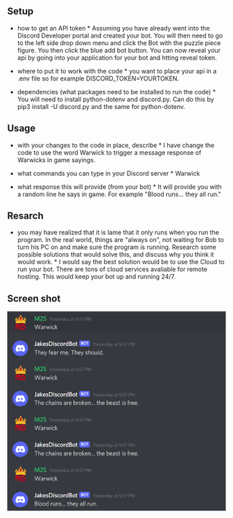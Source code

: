 ## Setup
* how to get an API token
        * Assuming you have already went into the Discord Developer portal and created your bot. You will then need to go to the left side drop down menu and click the Bot with the puzzle piece figure. You then click the blue add bot button. You can now reveal your api by going into your application for your bot and htting reveal token.

* where to put it to work with the code
        * you want to place your api in a .env file so for example DISCORD_TOKEN=YOURTOKEN.

* dependencies (what packages need to be installed to run the code)
        * You will need to install python-dotenv and discord.py. Can do this by pip3 install -U discord.py and the same for python-dotenv.

## Usage

* with your changes to the code in place, describe
        * I have change the code to use the word Warwick to trigger a message response of Warwicks in game sayings.

* what commands you can type in your Discord server
        * Warwick
* what response this will provide (from your bot)
        * It will provide you with a random line he says in game. For example "Blood runs... they all run."

## Resarch

* you may have realized that it is lame that it only runs when you run the program.
In the real world, things are "always on", not waiting for Bob to turn his PC on and make sure the program is running.
Research some possible solutions that would solve this, and discuss why you think it would work.
        * I would say the best solution would be to use the Cloud to run your bot. There are tons of cloud services avaliable for remote hosting. This would keep your bot up and running 24/7.
		

## Screen shot 

![bot proof](bot-proof.PNG)
